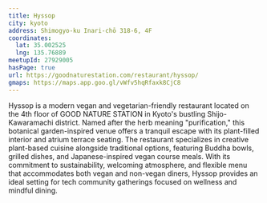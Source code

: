 ```yaml
---
title: Hyssop
city: kyoto
address: Shimogyo-ku Inari-chō 318-6, 4F
coordinates:
  lat: 35.002525
  lng: 135.76889
meetupId: 27929005
hasPage: true
url: https://goodnaturestation.com/restaurant/hyssop/
gmaps: https://maps.app.goo.gl/vWfv5hqRfaxk8CjC8
---
```


Hyssop is a modern vegan and vegetarian-friendly restaurant located on the 4th floor of GOOD NATURE STATION in Kyoto's bustling Shijo-Kawaramachi district. Named after the herb meaning "purification," this botanical garden-inspired venue offers a tranquil escape with its plant-filled interior and atrium terrace seating. The restaurant specializes in creative plant-based cuisine alongside traditional options, featuring Buddha bowls, grilled dishes, and Japanese-inspired vegan course meals. With its commitment to sustainability, welcoming atmosphere, and flexible menu that accommodates both vegan and non-vegan diners, Hyssop provides an ideal setting for tech community gatherings focused on wellness and mindful dining.
